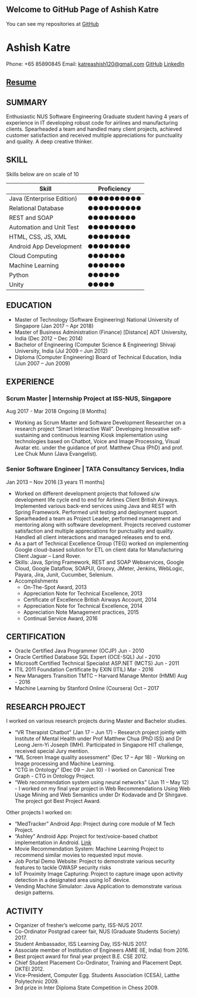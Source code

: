 ## Welcome to GitHub Page of Ashish Katre

You can see my repositories at [GitHub](https://github.com/katreashish120)

# **Ashish Katre**
Phone: +65 85890845
Email: katreashish120@gmail.com
[GitHub](https://github.com/katreashish120)
[LinkedIn](https://www.linkedin.com/in/katreashish120)

## [Resume](https://goo.gl/ErJSbX) 

## SUMMARY
Enthusiastic NUS Software Engineering Graduate student having 4 years of experience in IT
developing robust code for airlines and manufacturing clients. Spearheaded a team and handled
many client projects, achieved customer satisfaction and received multiple appreciations for
punctuality and quality. A deep creative thinker.

## SKILL
Skills below are on scale of 10

Skill | Proficiency
------------ | -------------
Java (Enterprise Edition) |       ●●●●●●●●●●
Relational Database       |       ●●●●●●●●●●
REST and SOAP             |       ●●●●●●●●●
Automation and Unit Test  |       ●●●●●●●●●
HTML, CSS, JS, XML        |       ●●●●●●●●
Android App Development   |       ●●●●●●●●
Cloud Computing           |       ●●●●●●●
Machine Learning          |       ●●●●●●●
Python                    |       ●●●●●● 
Unity                     |       ●●●●●

## EDUCATION
- Master of Technology (Software Engineering) National University of Singapore (Jan 2017 – Apr 2018)
- Master of Business Administration (Finance) [Distance] ADT University, India (Dec 2012 – Dec 2014)
- Bachelor of Engineering (Computer Science & Engineering) Shivaji University, India (Jul 2009 – Jun 2012)
- Diploma (Computer Engineering) Board of Technical Education, India (Jun 2007 – Jun 2009)

## EXPERIENCE
### Scrum Master | Internship Project at ISS-NUS, Singapore
Aug 2017 - Mar 2018 Ongoing [8 Months]
- Working as Scrum Master and Software Development Researcher on a research project “Smart
Interactive Wall”. Developing Innovative self-sustaining and continuous learning Kiosk
implementation using technologies based on Chatbot, Voice and Image Processing, Visual Avatar
etc. under the guidance of prof. Matthew Chua (PhD) and prof. Lee Chuk Munn (Java Evangelist).

### Senior Software Engineer | TATA Consultancy Services, India
Jan 2013 – Nov 2016 [3 years 11 months]
- Worked on different development projects that followed s/w development life cycle end to
end for Airlines Client British Airways. Implemented various back-end services using Java and
REST with Spring Framework. Performed unit testing and deployment support.
- Spearheaded a team as Project Leader, performed management and mentoring along with
software development. Projects received customer satisfaction and multiple appreciations for
punctuality and quality. Handled all client interactions and managed releases end to end.
- As a part of Technical Excellence Group (TEG) worked on implementing Google cloud-based
solution for ETL on client data for Manufacturing Client Jaguar – Land Rover.
- Skills: Java, Spring Framework, REST and SOAP Webservices, Google Cloud, Google Dataflow,
SOAPUI, Groovy, JMeter, Jenkins, WebLogic, Payara, Jira, Junit, Cucumber, Selenium.
- Accomplishments
  - On-The-Spot Award, 2013
  - Appreciation Note for Technical Excellence, 2013
  - Certificate of Excellence British Airways Account, 2014
  - Appreciation Note for Technical Excellence, 2014
  - Appreciation Note Management practices, 2015
  - Continual Service Award, 2016

## CERTIFICATION
- Oracle Certified Java Programmer (OCJP)                       Jun - 2010
- Oracle Certified Database SQL Expert (OCE-SQL)                Jul - 2010
- Microsoft Certified Technical Specialist ASP.NET (MCTS)       Jun - 2011
- ITIL 2011 Foundation Certificate by EXIN (ITIL)               Mar - 2016
- New Managers Transition TMTC – Harvard Manage Mentor (HMM)    Aug - 2016
- Machine Learning by Stanford Online (Coursera)                Oct – 2017

## RESEARCH PROJECT
I worked on various research projects during Master and Bachelor studies.
- “VR Therapist Chatbot” (Jan 17 – Jun 17) - Research project jointly with Institute of Mental Health
under Prof Matthew Chua (PhD ISS) and Dr Leong Jern-Yi Joseph (IMH). Participated in Singapore
HIT challenge, received special Jury mention.
- “ML Screen Image quality assessment” (Dec 17 – Apr 18) - Working on Image processing and
Machine Learning.
- “CTG in Ontology” (Dec 09 – Jun 10) - I worked on Canonical Tree Graph - CTG in Ontology Project.
- “Web recommendation system using neural networks” (Jun 11 – May 12) - I worked on my final
year project in Web Recommendations Using Web Usage Mining and Web Semantics under Dr
Kodavade and Dr Shirgave. The project got Best Project Award.

Other projects I worked on:
- “MedTracker” Android App: Project during core module of M Tech Project.
- “Ashley” Android App: Project for text/voice-based chatbot implementation in Android. [Link](https://github.com/katreashish120/ashley-chat-messanger)
- Movie Recommendation System: Machine Learning Project to recommend similar movies to
requested input movie.
- Job Portal Demo Website: Project to demonstrate various security features to tackle OWASP
security risks
- IoT Proximity Image Capturing: Project to capture image upon activity detection in a designated
area using IoT device.
- Vending Machine Simulator: Java Application to demonstrate various design patterns.

## ACTIVITY
- Organizer of fresher’s welcome party, ISS-NUS 2017.
- Co-Ordinator Postgrad career fair, NUS (Graduate Students Society) 2017.
- Student Ambassador, ISS Learning Day, ISS-NUS 2017.
- Associate member of Institution of Engineers AMIE (IE, India) from 2016.
- Best project award for final year project B.E. CSE 2012.
- Chief Student Placement Co-Ordinator, Training and Placement Dept. DKTEI 2012.
- Vice-President, Computer Egg. Students Association (CESA), Latthe Polytechnic 2009.
- 3rd prize in Inter Diploma State Competition in Chess 2009.
